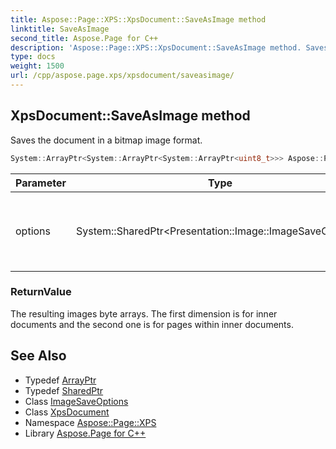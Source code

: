 ```yaml
---
title: Aspose::Page::XPS::XpsDocument::SaveAsImage method
linktitle: SaveAsImage
second_title: Aspose.Page for C++
description: 'Aspose::Page::XPS::XpsDocument::SaveAsImage method. Saves the document in a bitmap image format in C++.'
type: docs
weight: 1500
url: /cpp/aspose.page.xps/xpsdocument/saveasimage/
---
```

## XpsDocument::SaveAsImage method


Saves the document in a bitmap image format.

```cpp
System::ArrayPtr<System::ArrayPtr<System::ArrayPtr<uint8_t>>> Aspose::Page::XPS::XpsDocument::SaveAsImage(System::SharedPtr<Presentation::Image::ImageSaveOptions> options)
```


| Parameter | Type | Description |
| --- | --- | --- |
| options | System::SharedPtr\<Presentation::Image::ImageSaveOptions\> | Options for saving the document in a bitmap image format. |

### ReturnValue

The resulting images byte arrays. The first dimension is for inner documents and the second one is for pages within inner documents.

## See Also

* Typedef [ArrayPtr](../../../system/arrayptr/)
* Typedef [SharedPtr](../../../system/sharedptr/)
* Class [ImageSaveOptions](../../../aspose.page.xps.presentation.image/imagesaveoptions/)
* Class [XpsDocument](../)
* Namespace [Aspose::Page::XPS](../../)
* Library [Aspose.Page for C++](../../../)
